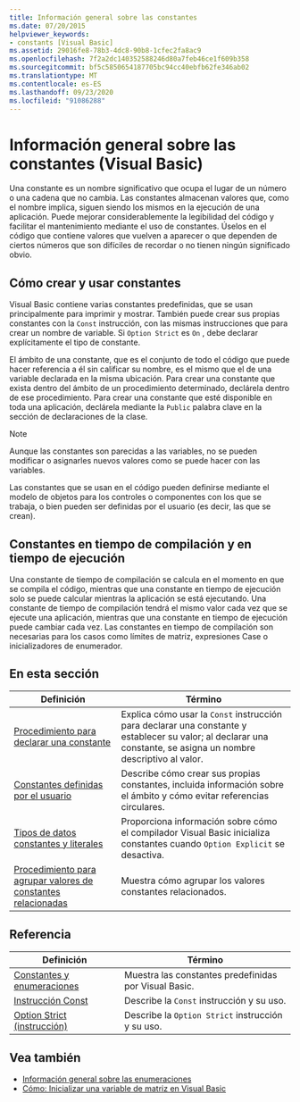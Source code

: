 ```yaml
---
title: Información general sobre las constantes
ms.date: 07/20/2015
helpviewer_keywords:
- constants [Visual Basic]
ms.assetid: 29016fe8-78b3-4dc8-90b8-1cfec2fa8ac9
ms.openlocfilehash: 7f2a2dc140352588246d80a7feb46ce1f609b358
ms.sourcegitcommit: bf5c5850654187705bc94cc40ebfb62fe346ab02
ms.translationtype: MT
ms.contentlocale: es-ES
ms.lasthandoff: 09/23/2020
ms.locfileid: "91086288"
---
```

# <a name="constants-overview-visual-basic"></a>Información general sobre las constantes (Visual Basic)

Una constante es un nombre significativo que ocupa el lugar de un número o una cadena que no cambia. Las constantes almacenan valores que, como el nombre implica, siguen siendo los mismos en la ejecución de una aplicación. Puede mejorar considerablemente la legibilidad del código y facilitar el mantenimiento mediante el uso de constantes. Úselos en el código que contiene valores que vuelven a aparecer o que dependen de ciertos números que son difíciles de recordar o no tienen ningún significado obvio.  
  
## <a name="how-to-create-and-use-constants"></a>Cómo crear y usar constantes  

 Visual Basic contiene varias constantes predefinidas, que se usan principalmente para imprimir y mostrar. También puede crear sus propias constantes con la `Const` instrucción, con las mismas instrucciones que para crear un nombre de variable. Si `Option Strict` es `On` , debe declarar explícitamente el tipo de constante.  
  
 El ámbito de una constante, que es el conjunto de todo el código que puede hacer referencia a él sin calificar su nombre, es el mismo que el de una variable declarada en la misma ubicación. Para crear una constante que exista dentro del ámbito de un procedimiento determinado, declárela dentro de ese procedimiento. Para crear una constante que esté disponible en toda una aplicación, declárela mediante la `Public` palabra clave en la sección de declaraciones de la clase.  
  
> [!NOTE]
> Aunque las constantes son parecidas a las variables, no se pueden modificar o asignarles nuevos valores como se puede hacer con las variables.  
  
 Las constantes que se usan en el código pueden definirse mediante el modelo de objetos para los controles o componentes con los que se trabaja, o bien pueden ser definidas por el usuario (es decir, las que se crean).  
  
## <a name="compile-time-and-run-time-constants"></a>Constantes en tiempo de compilación y en tiempo de ejecución  

 Una constante de tiempo de compilación se calcula en el momento en que se compila el código, mientras que una constante en tiempo de ejecución solo se puede calcular mientras la aplicación se está ejecutando. Una constante de tiempo de compilación tendrá el mismo valor cada vez que se ejecute una aplicación, mientras que una constante en tiempo de ejecución puede cambiar cada vez. Las constantes en tiempo de compilación son necesarias para los casos como límites de matriz, expresiones Case o inicializadores de enumerador.  
  
## <a name="in-this-section"></a>En esta sección  
  
|Definición|Término|  
|---|---|  
|[Procedimiento para declarar una constante](how-to-declare-a-constant.md)|Explica cómo usar la `Const` instrucción para declarar una constante y establecer su valor; al declarar una constante, se asigna un nombre descriptivo al valor.|  
|[Constantes definidas por el usuario](user-defined-constants.md)|Describe cómo crear sus propias constantes, incluida información sobre el ámbito y cómo evitar referencias circulares.|  
|[Tipos de datos constantes y literales](constant-and-literal-data-types.md)|Proporciona información sobre cómo el compilador Visual Basic inicializa constantes cuando `Option Explicit` se desactiva.|  
|[Procedimiento para agrupar valores de constantes relacionadas](how-to-group-related-constant-values-together.md)|Muestra cómo agrupar los valores constantes relacionados.|  
  
## <a name="reference"></a>Referencia  
  
|Definición|Término|  
|---|---|  
|[Constantes y enumeraciones](../../../language-reference/constants-and-enumerations.md)|Muestra las constantes predefinidas por Visual Basic.|  
|[Instrucción Const](../../../language-reference/statements/const-statement.md)|Describe la `Const` instrucción y su uso.|  
|[Option Strict (instrucción)](../../../language-reference/statements/option-strict-statement.md)|Describe la `Option Strict` instrucción y su uso.|  
  
## <a name="see-also"></a>Vea también

- [Información general sobre las enumeraciones](enumerations-overview.md)
- [Cómo: Inicializar una variable de matriz en Visual Basic](../arrays/how-to-initialize-an-array-variable.md)
